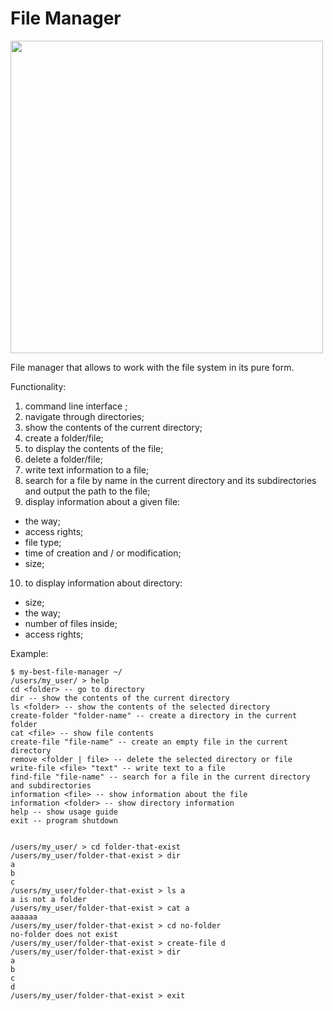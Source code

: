 # File Manager

<img src="screen1" width="500" height="500" />

File manager that allows to work with the file system in its pure form.

Functionality:

1. command line interface ;
2. navigate through directories;
3. show the contents of the current directory;
4. create a folder/file;
5. to display the contents of the file;
6. delete a folder/file;
7. write text information to a file;
8. search for a file by name in the current directory and its subdirectories and output the path to the file;
9. display information about a given file:
  - the way;
  - access rights;
  - file type;
  - time of creation and / or modification;
  - size;
10. to display information about directory:
  - size;
  - the way;
  - number of files inside;
  - access rights;

Example:
```
$ my-best-file-manager ~/
/users/my_user/ > help
cd <folder> -- go to directory
dir -- show the contents of the current directory
ls <folder> -- show the contents of the selected directory
create-folder "folder-name" -- create a directory in the current folder
cat <file> -- show file contents
create-file "file-name" -- create an empty file in the current directory
remove <folder | file> -- delete the selected directory or file
write-file <file> "text" -- write text to a file
find-file "file-name" -- search for a file in the current directory and subdirectories
information <file> -- show information about the file
information <folder> -- show directory information
help -- show usage guide
exit -- program shutdown


/users/my_user/ > cd folder-that-exist
/users/my_user/folder-that-exist > dir
a
b
c
/users/my_user/folder-that-exist > ls a
a is not a folder
/users/my_user/folder-that-exist > cat a
aaaaaa
/users/my_user/folder-that-exist > cd no-folder
no-folder does not exist
/users/my_user/folder-that-exist > create-file d
/users/my_user/folder-that-exist > dir
a
b
c
d
/users/my_user/folder-that-exist > exit
```
